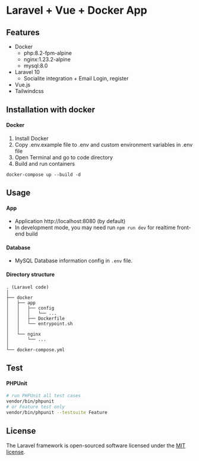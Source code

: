 # Laravel + Vue + Docker App

## Features

-   Docker
    -   php:8.2-fpm-alpine
    -   nginx:1.23.2-alpine
    -   mysql:8.0
-   Laravel 10
    -   Socialite integration + Email Login, register
-   Vue.js
-   Tailwindcss

## Installation with docker

#### Docker

1. Install Docker
2. Copy .env.example file to .env and custom environment variables in .env file
3. Open Terminal and go to code directory
4. Build and run containers

```
docker-compose up --build -d
```

## Usage

#### App

-   Application http://localhost:8080 (by default)
-   In development mode, you may need run `npm run dev` for realtime front-end build

#### Database

-   MySQL Database information config in `.env` file.

#### Directory structure

```
. (Laravel code)
│
├── docker
│   ├── app
│   │   ├── config
│   │   │   └── ...
│   │   ├── Dockerfile
│   │   └── entrypoint.sh
│   │
│   └── nginx
│       └── ...
│
└── docker-compose.yml

```

## Test

#### PHPUnit

```bash
# run PHPUnit all test cases
vendor/bin/phpunit
# or Feature test only
vendor/bin/phpunit --testsuite Feature
```

## License

The Laravel framework is open-sourced software licensed under the [MIT license](https://opensource.org/licenses/MIT).
